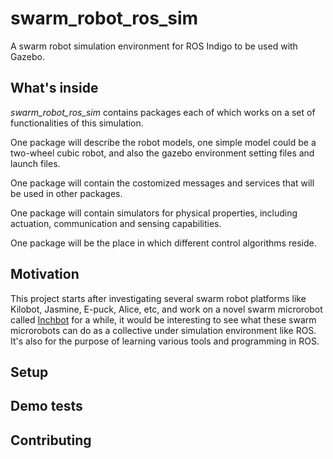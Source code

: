 # swarm_robot_ros_sim
A swarm robot simulation environment for ROS Indigo to be used with Gazebo.

## What's inside
*swarm_robot_ros_sim* contains packages each of which works on a set of functionalities of this simulation.

One package will describe the robot models, one simple model could be a two-wheel cubic robot, and also the gazebo environment setting files and launch files.

One package will contain the costomized messages and services that will be used in other packages.

One package will contain simulators for physical properties, including actuation, communication and sensing capabilities.

One package will be the place in which different control algorithms reside.

## Motivation
This project starts after investigating several swarm robot platforms like Kilobot, Jasmine, E-puck, Alice, etc, and work on a novel swarm microrobot called [Inchbot](http://www.case.edu/mae/robotics/#modular) for a while, it would be interesting to see what these swarm microrobots can do as a collective under simulation environment like ROS. It's also for the purpose of learning various tools and programming in ROS.

## Setup


## Demo tests


## Contributing


